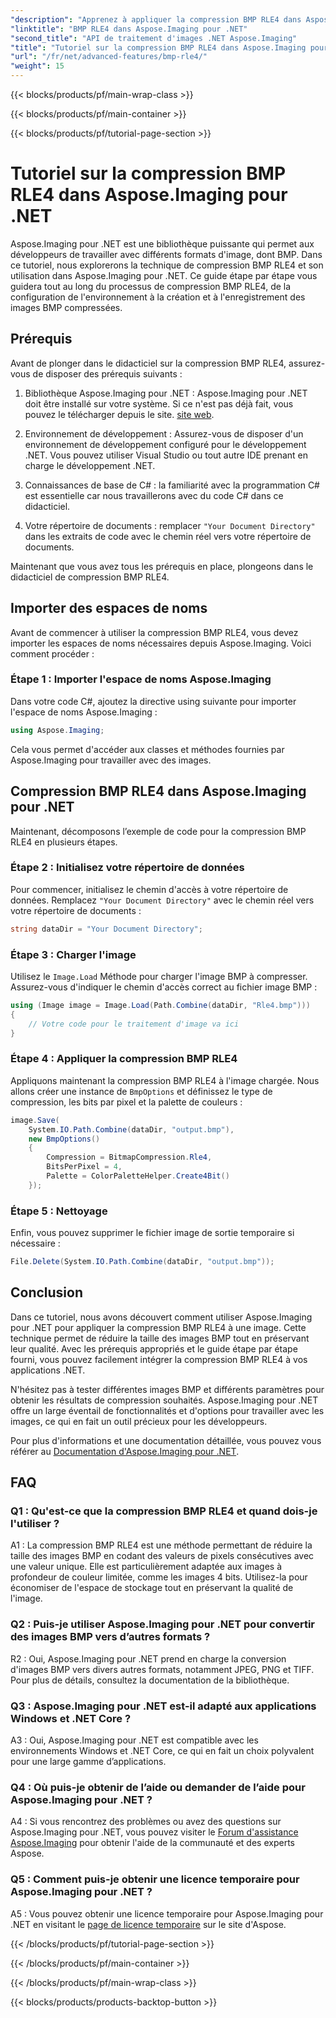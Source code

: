 ```yaml
---
"description": "Apprenez à appliquer la compression BMP RLE4 dans Aspose.Imaging pour .NET. Réduisez la taille des images BMP sans perte de qualité."
"linktitle": "BMP RLE4 dans Aspose.Imaging pour .NET"
"second_title": "API de traitement d'images .NET Aspose.Imaging"
"title": "Tutoriel sur la compression BMP RLE4 dans Aspose.Imaging pour .NET"
"url": "/fr/net/advanced-features/bmp-rle4/"
"weight": 15
---
```


{{< blocks/products/pf/main-wrap-class >}}

{{< blocks/products/pf/main-container >}}

{{< blocks/products/pf/tutorial-page-section >}}

# Tutoriel sur la compression BMP RLE4 dans Aspose.Imaging pour .NET

Aspose.Imaging pour .NET est une bibliothèque puissante qui permet aux développeurs de travailler avec différents formats d'image, dont BMP. Dans ce tutoriel, nous explorerons la technique de compression BMP RLE4 et son utilisation dans Aspose.Imaging pour .NET. Ce guide étape par étape vous guidera tout au long du processus de compression BMP RLE4, de la configuration de l'environnement à la création et à l'enregistrement des images BMP compressées.

## Prérequis

Avant de plonger dans le didacticiel sur la compression BMP RLE4, assurez-vous de disposer des prérequis suivants :

1. Bibliothèque Aspose.Imaging pour .NET : Aspose.Imaging pour .NET doit être installé sur votre système. Si ce n'est pas déjà fait, vous pouvez le télécharger depuis le site. [site web](https://releases.aspose.com/imaging/net/).

2. Environnement de développement : Assurez-vous de disposer d'un environnement de développement configuré pour le développement .NET. Vous pouvez utiliser Visual Studio ou tout autre IDE prenant en charge le développement .NET.

3. Connaissances de base de C# : la familiarité avec la programmation C# est essentielle car nous travaillerons avec du code C# dans ce didacticiel.

4. Votre répertoire de documents : remplacer `"Your Document Directory"` dans les extraits de code avec le chemin réel vers votre répertoire de documents.

Maintenant que vous avez tous les prérequis en place, plongeons dans le didacticiel de compression BMP RLE4.

## Importer des espaces de noms

Avant de commencer à utiliser la compression BMP RLE4, vous devez importer les espaces de noms nécessaires depuis Aspose.Imaging. Voici comment procéder :

### Étape 1 : Importer l'espace de noms Aspose.Imaging

Dans votre code C#, ajoutez la directive using suivante pour importer l'espace de noms Aspose.Imaging :

```csharp
using Aspose.Imaging;
```

Cela vous permet d'accéder aux classes et méthodes fournies par Aspose.Imaging pour travailler avec des images.

## Compression BMP RLE4 dans Aspose.Imaging pour .NET

Maintenant, décomposons l’exemple de code pour la compression BMP RLE4 en plusieurs étapes.

### Étape 2 : Initialisez votre répertoire de données

Pour commencer, initialisez le chemin d'accès à votre répertoire de données. Remplacez `"Your Document Directory"` avec le chemin réel vers votre répertoire de documents :

```csharp
string dataDir = "Your Document Directory";
```

### Étape 3 : Charger l'image

Utilisez le `Image.Load` Méthode pour charger l'image BMP à compresser. Assurez-vous d'indiquer le chemin d'accès correct au fichier image BMP :

```csharp
using (Image image = Image.Load(Path.Combine(dataDir, "Rle4.bmp")))
{
    // Votre code pour le traitement d'image va ici
}
```

### Étape 4 : Appliquer la compression BMP RLE4

Appliquons maintenant la compression BMP RLE4 à l'image chargée. Nous allons créer une instance de `BmpOptions` et définissez le type de compression, les bits par pixel et la palette de couleurs :

```csharp
image.Save(
    System.IO.Path.Combine(dataDir, "output.bmp"),
    new BmpOptions()
    {
        Compression = BitmapCompression.Rle4,
        BitsPerPixel = 4,
        Palette = ColorPaletteHelper.Create4Bit()
    });
```

### Étape 5 : Nettoyage

Enfin, vous pouvez supprimer le fichier image de sortie temporaire si nécessaire :

```csharp
File.Delete(System.IO.Path.Combine(dataDir, "output.bmp"));
```

## Conclusion

Dans ce tutoriel, nous avons découvert comment utiliser Aspose.Imaging pour .NET pour appliquer la compression BMP RLE4 à une image. Cette technique permet de réduire la taille des images BMP tout en préservant leur qualité. Avec les prérequis appropriés et le guide étape par étape fourni, vous pouvez facilement intégrer la compression BMP RLE4 à vos applications .NET.

N'hésitez pas à tester différentes images BMP et différents paramètres pour obtenir les résultats de compression souhaités. Aspose.Imaging pour .NET offre un large éventail de fonctionnalités et d'options pour travailler avec les images, ce qui en fait un outil précieux pour les développeurs.

Pour plus d'informations et une documentation détaillée, vous pouvez vous référer au [Documentation d'Aspose.Imaging pour .NET](https://reference.aspose.com/imaging/net/).

## FAQ

### Q1 : Qu'est-ce que la compression BMP RLE4 et quand dois-je l'utiliser ?

A1 : La compression BMP RLE4 est une méthode permettant de réduire la taille des images BMP en codant des valeurs de pixels consécutives avec une valeur unique. Elle est particulièrement adaptée aux images à profondeur de couleur limitée, comme les images 4 bits. Utilisez-la pour économiser de l'espace de stockage tout en préservant la qualité de l'image.

### Q2 : Puis-je utiliser Aspose.Imaging pour .NET pour convertir des images BMP vers d’autres formats ?

R2 : Oui, Aspose.Imaging pour .NET prend en charge la conversion d'images BMP vers divers autres formats, notamment JPEG, PNG et TIFF. Pour plus de détails, consultez la documentation de la bibliothèque.

### Q3 : Aspose.Imaging pour .NET est-il adapté aux applications Windows et .NET Core ?

A3 : Oui, Aspose.Imaging pour .NET est compatible avec les environnements Windows et .NET Core, ce qui en fait un choix polyvalent pour une large gamme d’applications.

### Q4 : Où puis-je obtenir de l’aide ou demander de l’aide pour Aspose.Imaging pour .NET ?

A4 : Si vous rencontrez des problèmes ou avez des questions sur Aspose.Imaging pour .NET, vous pouvez visiter le [Forum d'assistance Aspose.Imaging](https://forum.aspose.com/) pour obtenir l'aide de la communauté et des experts Aspose.

### Q5 : Comment puis-je obtenir une licence temporaire pour Aspose.Imaging pour .NET ?

A5 : Vous pouvez obtenir une licence temporaire pour Aspose.Imaging pour .NET en visitant le [page de licence temporaire](https://purchase.aspose.com/temporary-license/) sur le site d'Aspose.

{{< /blocks/products/pf/tutorial-page-section >}}

{{< /blocks/products/pf/main-container >}}

{{< /blocks/products/pf/main-wrap-class >}}

{{< blocks/products/products-backtop-button >}}
